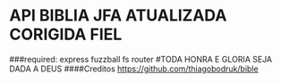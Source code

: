 # API BIBLIA JFA ATUALIZADA CORIGIDA FIEL
  ###required: express fuzzball fs router
  #TODA HONRA  E GLORIA SEJA DADA A DEUS
  ####Creditos https://github.com/thiagobodruk/bible
